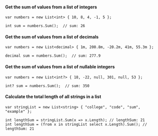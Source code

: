 #### Get the sum of values from a list of integers

```
var numbers = new List<int> { 10, 8, 4, -1, 5 };

int sum = numbers.Sum();  // sum: 26
```

#### Get the sum of values from a list of decimals

```
var numbers = new List<decimal> { 1m, 200.8m, -20.2m, 41m, 55.3m };

decimal sum = numbers.Sum();  // sum: 277.9
```

#### Get the sum of values from a list of nullable integers

```
var numbers = new List<int?> { 18, -22, null, 301, null, 53 };

int? sum = numbers.Sum();  // sum: 350
```

#### Calculate the total length of all strings in a list 

```
var stringList = new List<string> { "college", "code", "sum", "example" };

int lengthSum = stringList.Sum(x => x.Length); // lengthSum: 21
int lengthSum = (from x in stringList select x.Length).Sum(); // lengthSum: 21
```

